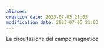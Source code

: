 ```yaml
---
aliases: 
creation date: 2023-07-05 21:03
modification date: 2023-07-05 21:03
---
```


La circuitazione del campo magnetico 